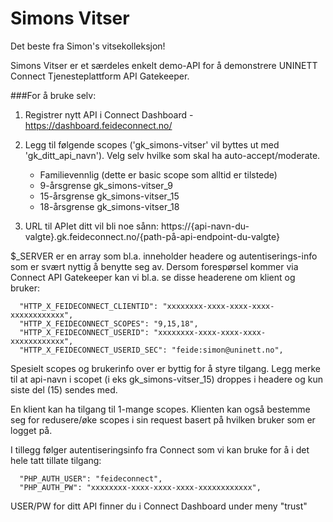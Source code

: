 # Simons Vitser
Det beste fra Simon's vitsekolleksjon!

Simons Vitser er et særdeles enkelt demo-API for å demonstrere UNINETT Connect Tjenesteplattform API Gatekeeper.

###For å bruke selv: 

1. Registrer nytt API i Connect Dashboard - https://dashboard.feideconnect.no/
2. Legg til følgende scopes ('gk_simons-vitser' vil byttes ut med 'gk_ditt_api_navn'). Velg selv hvilke som skal ha auto-accept/moderate.

	- Familievennlig (dette er basic scope som alltid er tilstede)
	- 9-årsgrense	gk_simons-vitser_9
	- 15-årsgrense	gk_simons-vitser_15
	- 18-årsgrense	gk_simons-vitser_18 

3. URL til APIet ditt vil bli noe sånn: https://{api-navn-du-valgte}.gk.feideconnect.no/{path-på-api-endpoint-du-valgte}

$_SERVER er en array som bl.a. inneholder headere og autentiserings-info 
som er svært nyttig å benytte seg av.
Dersom forespørsel kommer via Connect API Gatekeeper kan vi bl.a. se disse 
headerene om klient og bruker:

      "HTTP_X_FEIDECONNECT_CLIENTID": "xxxxxxxx-xxxx-xxxx-xxxx-xxxxxxxxxxxx",
      "HTTP_X_FEIDECONNECT_SCOPES": "9,15,18",
      "HTTP_X_FEIDECONNECT_USERID": "xxxxxxxx-xxxx-xxxx-xxxx-xxxxxxxxxxxx",
      "HTTP_X_FEIDECONNECT_USERID_SEC": "feide:simon@uninett.no",

Spesielt scopes og brukerinfo over er byttig for å styre tilgang. Legg merke til at api-navn i scopet (i eks gk_simons-vitser_15) droppes i headere og kun siste del (15) sendes med.

En klient kan ha tilgang til 1-mange scopes. Klienten kan også bestemme seg for redusere/øke scopes i sin request basert på hvilken bruker som er logget på. 

I tillegg følger autentiseringsinfo fra Connect som vi kan bruke for å i det hele tatt tillate tilgang:

      "PHP_AUTH_USER": "feideconnect",
      "PHP_AUTH_PW": "xxxxxxxx-xxxx-xxxx-xxxx-xxxxxxxxxxxx",

USER/PW for ditt API finner du i Connect Dashboard under meny "trust"
